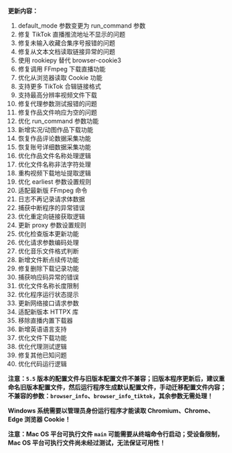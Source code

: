 **更新内容：**

1. default_mode 参数变更为 run_command 参数
2. 修复 TikTok 直播推流地址不显示的问题
3. 修复未输入收藏合集序号报错的问题
4. 修复从文本文档读取链接异常的问题
5. 使用 rookiepy 替代 browser-cookie3
6. 修复调用 FFmpeg 下载直播功能
7. 优化从浏览器读取 Cookie 功能
8. 支持更多 TikTok 合辑链接格式
9. 支持最高分辨率视频文件下载
10. 修复代理参数测试报错的问题
11. 修复作品文件响应为空的问题
12. 优化 run_command 参数功能
13. 新增实况/动图作品下载功能
14. 恢复作品评论数据采集功能
15. 恢复账号详细数据采集功能
16. 优化作品文件名称处理逻辑
17. 优化文件名称非法字符处理
18. 重构视频下载地址提取逻辑
19. 优化 earliest 参数设置规则
20. 适配最新版 FFmpeg 命令
21. 日志不再记录请求体数据
22. 捕获中断程序的异常错误
23. 优化重定向链接获取逻辑
24. 更新 proxy 参数设置规则
25. 优化检查版本更新功能
26. 优化请求参数编码处理
27. 优化音乐文件格式判断
28. 新增文件断点续传功能
29. 修复删除下载记录功能
30. 捕获响应码异常的错误
31. 优化文件名称长度限制
32. 优化程序运行状态提示
33. 更新网络接口请求参数
34. 适配新版本 HTTPX 库
35. 移除直播内置下载器
36. 新增英语语言支持
37. 优化文件下载功能
38. 优化代理测试逻辑
39. 修复其他已知问题
40. 优化代码运行逻辑

<p><strong>注意：<code>5.5</code> 版本的配置文件与旧版本配置文件不兼容；旧版本程序更新后，建议重命名旧版本配置文件，然后运行程序生成默认配置文件，手动迁移配置文件内容；不兼容的参数：<code>browser_info</code>、<code>browser_info_tiktok</code>，其余参数无需处理！</strong></p>

<p><strong>Windows 系统需要以管理员身份运行程序才能读取 Chromium、Chrome、Edge 浏览器 Cookie！</strong></p>

<p><strong>注意：Mac OS 平台可执行文件 <code>main</code> 可能需要从终端命令行启动；受设备限制，Mac OS 平台可执行文件尚未经过测试，无法保证可用性！</strong></p>
